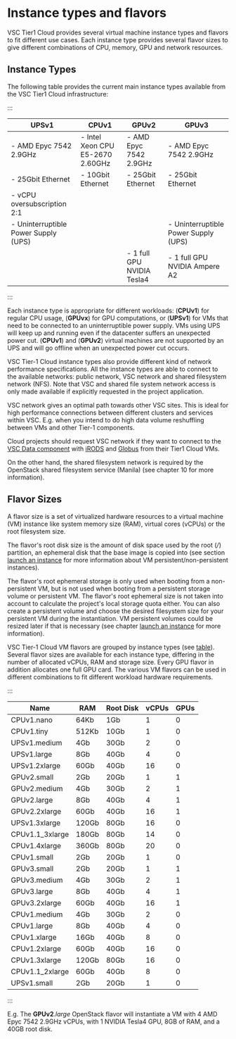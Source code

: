 # Instance types and flavors

VSC Tier1 Cloud provides several virtual machine instance types and
flavors to fit different use cases. Each instance type provides several
flavor sizes to give different combinations of CPU, memory, GPU and
network resources.

## Instance Types

The following table provides the current main instance types available
from the VSC Tier1 Cloud infrastructure:


:::

| **UPSv1**                          | **CPUv1**                       | **GPUv2**            | **GPUv3**            |
|------------------------------------|---------------------------------|----------------------|----------------------|
|- AMD Epyc 7542 2.9GHz              |- Intel Xeon CPU E5-2670 2.60GHz |- AMD Epyc 7542 2.9GHz|- AMD Epyc 7542 2.9GHz
|- 25Gbit Ethernet                   |- 10Gbit Ethernet                |- 25Gbit Ethernet     |- 25Gbit Ethernet     
|- vCPU oversubscription 2:1         |                                 |                      |                      
|- Uninterruptible Power Supply (UPS)|    |                      |- Uninterruptible Power Supply (UPS)
| | |- 1 full GPU NVIDIA Tesla4|- 1 full GPU NVIDIA Ampere A2 

:::

Each instance type is appropriate for different workloads: (**CPUv1**) for
regular CPU usage, (**GPUvx**) for GPU computations, or (**UPSv1**) for VMs that need to
be connected to an uninterruptible power supply. VMs using UPS will keep
up and running even if the datacenter suffers an unexpected power cut.
(**CPUv1**) and (**GPUv2**) virtual machines are not supported by an UPS and will go
offline when an unexpected power cut occurs.

VSC Tier-1 Cloud instance types also provide different kind of network
performance specifications. All the instance types are able to connect
to the available networks: public network, VSC network and shared
filesystem network (NFS). Note that VSC and shared file system network
access is only made available if explicitly requested in the project
application.

VSC network gives an optimal path towards other VSC sites. This is ideal
for high performance connections between different clusters and services
within VSC. E.g. when you intend to do high data volume reshuffling
between VMs and other Tier-1 components.

Cloud projects should request VSC network if they want to connect to the
[VSC Data component](/data/tier1_data_service.rst) with
[iRODS](/data/tier1data/introduction.rst) and [Globus](/globus/index.rst)
from their Tier1 Cloud VMs.

On the other hand, the shared filesystem network is required by the
OpenStack shared filesystem service (Manila) (see chapter 10 for more information).

## Flavor Sizes

A flavor size is a set of virtualized hardware resources to a virtual
machine (VM) instance like system memory size (RAM), virtual cores
(vCPUs) or the root filesystem size.

The flavor's root disk size is the amount of disk space used by the root
(*/*) partition, an ephemeral disk that the base image is copied into
(see section [launch an instance](launch_instance.md#launch-and-manage-instances)
 for more information about VM persistent/non-persistent instances).

The flavor's root ephemeral storage is only used when booting from a
non-persistent VM, but is not used when booting from a persistent
storage volume or persistent VM. The flavor's root ephemeral size is not
taken into account to calculate the project's local storage quota
either. You can also create a persistent volume and choose the desired
filesystem size for your persistent VM during the instantiation. VM
persistent volumes could be resized later if that is necessary (see
chapter [launch an instance](launch_instance.md#launch-and-manage-instances)
 for more information).

VSC Tier-1 Cloud VM flavors are grouped by instance types (see [table](#flavor-sizes)).
Several flavor sizes are available for each instance type,
differing in the number of allocated vCPUs, RAM and
storage size. Every GPU flavor in addition allocates one full GPU card. The
various VM flavors can be used in different combinations to fit
different workload hardware requirements.

:::


| Name            |    RAM| Root Disk | vCPUs |  GPUs |
|-----------------|-------|-----------|-------|-------|
| CPUv1.nano      |  64Kb |    1Gb    |     1 |     0 |
| CPUv1.tiny      | 512Kb |   10Gb    |     1 |     0 |
| UPSv1.medium    |   4Gb |   30Gb    |     2 |     0 |
| UPSv1.large     |   8Gb |   40Gb    |     4 |     0 |
| UPSv1.2xlarge   |  60Gb |   40Gb    |    16 |     0 |
| GPUv2.small     |   2Gb |   20Gb    |     1 |     1 |
| GPUv2.medium    |   4Gb |   30Gb    |     2 |     1 |
| GPUv2.large     |   8Gb |   40Gb    |     4 |     1 |
| GPUv2.2xlarge   |  60Gb |   40Gb    |    16 |     1 |
| UPSv1.3xlarge   | 120Gb |   80Gb    |    16 |     0 |
| CPUv1.1_3xlarge | 180Gb |   80Gb    |    14 |     0 |
| CPUv1.4xlarge   | 360Gb |   80Gb    |    20 |     0 |
| CPUv1.small     |   2Gb |   20Gb    |     1 |     0 |
| GPUv3.small     |   2Gb |   20Gb    |     1 |     1 |
| GPUv3.medium    |   4Gb |   30Gb    |     2 |     1 |
| GPUv3.large     |   8Gb |   40Gb    |     4 |     1 |
| GPUv3.2xlarge   |  60Gb |   40Gb    |    16 |     1 |
| CPUv1.medium    |   4Gb |   30Gb    |     2 |     0 |
| CPUv1.large     |   8Gb |   40Gb    |     4 |     0 |
| CPUv1.xlarge    |  16Gb |   40Gb    |     8 |     0 |
| CPUv1.2xlarge   |  60Gb |   40Gb    |    16 |     0 |
| CPUv1.3xlarge   | 120Gb |   80Gb    |    16 |     0 |
| CPUv1.1_2xlarge |  60Gb |   40Gb    |     8 |     0 |
| UPSv1.small     |   2Gb |   20Gb    |     1 |     0 |


:::

E.g. The **GPUv2**._large_ OpenStack flavor will instantiate a VM with 4 AMD Epyc
7542 2.9GHz vCPUs, with 1 NVIDIA Tesla4 GPU, 8GB of RAM, and a 40GB
root disk.
